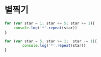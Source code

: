 # 별찍기

```javascript
for (var star = 1; star <= 5; star += 1){
    console.log('*'.repeat(star))
}
```

```javascript
for (var star = 5; star >= 1;  star -= 1){
        console.log('*'.repeat(star))
}
```

